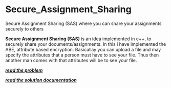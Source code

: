 # Secure_Assignment_Sharing
Secure Assignment Sharing (SAS) where you can share your assignments securely to others

**Secure Assignment Sharing (SAS)** is an idea implemented in c++, to securely share your documents/assignments. In this i have implemented the ABE, attribute based encryption. Basicallay you can upload a file and may specify the attributes that a person must have to see your file. Thus then another man comes with that attributes will be to see your file.

***[read the problem](https://link-url-here.org)***

***[read the solution documentation](https://link-url-here.org)***
